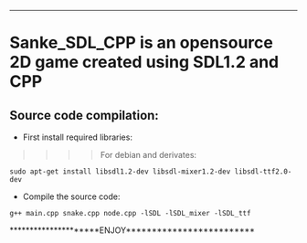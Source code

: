 ***************************************************
# Sanke_SDL_CPP is an opensource 2D game created using SDL1.2 and CPP
## Source code compilation:
* First install required libraries:<br/>
>>>> For debian and derivates:
```
sudo apt-get install libsdl1.2-dev libsdl-mixer1.2-dev libsdl-ttf2.0-dev
```
* Compile the source code:<br/>
```
g++ main.cpp snake.cpp node.cpp -lSDL -lSDL_mixer -lSDL_ttf
```
\*\*\*\*\*\*\*\*\*\*\*\*\*\*\*\*\*\*\*\*\*ENJOY\*\*\*\*\*\*\*\*\*\*\*\*\*\*\*\*\*\*\*\*\*\*\*\*\*
